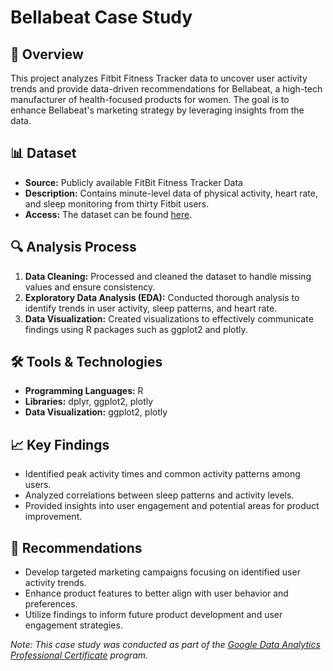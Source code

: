 # Bellabeat Case Study

## 📖 Overview
This project analyzes Fitbit Fitness Tracker data to uncover user activity trends and provide data-driven recommendations for Bellabeat, a high-tech manufacturer of health-focused products for women. The goal is to enhance Bellabeat's marketing strategy by leveraging insights from the data.

## 📊 Dataset
- **Source:** Publicly available FitBit Fitness Tracker Data
- **Description:** Contains minute-level data of physical activity, heart rate, and sleep monitoring from thirty Fitbit users.
- **Access:** The dataset can be found [here](https://www.kaggle.com/datasets/andrewgryson/bellabeat-case-study-dataset).

## 🔍 Analysis Process
1. **Data Cleaning:** Processed and cleaned the dataset to handle missing values and ensure consistency.
2. **Exploratory Data Analysis (EDA):** Conducted thorough analysis to identify trends in user activity, sleep patterns, and heart rate.
3. **Data Visualization:** Created visualizations to effectively communicate findings using R packages such as ggplot2 and plotly.

## 🛠 Tools & Technologies
- **Programming Languages:** R
- **Libraries:** dplyr, ggplot2, plotly
- **Data Visualization:** ggplot2, plotly

## 📈 Key Findings
- Identified peak activity times and common activity patterns among users.
- Analyzed correlations between sleep patterns and activity levels.
- Provided insights into user engagement and potential areas for product improvement.

## 📌 Recommendations
- Develop targeted marketing campaigns focusing on identified user activity trends.
- Enhance product features to better align with user behavior and preferences.
- Utilize findings to inform future product development and user engagement strategies.

*Note: This case study was conducted as part of the [Google Data Analytics Professional Certificate](https://www.coursera.org/professional-certificates/google-data-analytics) program.*
